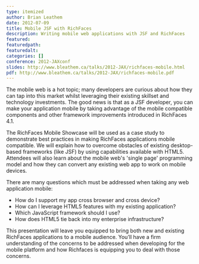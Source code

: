 ```yaml
---
type: itemized
author: Brian Leathem
date: 2012-07-09
title: Mobile JSF with RichFaces
description: Writing mobile web applications with JSF and RichFaces
featured:
featuredpath:
featuredalt:
categories: []
conference: 2012-JAXconf
slides: http://www.bleathem.ca/talks/2012-JAX/richfaces-mobile.html
pdf: http://www.bleathem.ca/talks/2012-JAX/richfaces-mobile.pdf
---
```


The mobile web is a hot topic; many developers are curious about how they can tap into this market whilst leveraging their existing skillset and technology investments. The good news is that as a JSF developer, you can make your application mobile by taking advantage of the mobile compatible components and other framework improvements introduced in RichFaces 4.1.

The RichFaces Mobile Showcase will be used as a case study to demonstrate best practices in making RichFaces applications mobile compatible. We will explain how to overcome obstacles of existing desktop-based frameworks (like JSF) by using capabilities available with HTML5. Attendees will also learn about the mobile web's 'single page' programming model and how they can convert any existing web app to work on mobile devices.

There are many questions which must be addressed when taking any web application mobile:

- How do I support my app cross browser and cross device?
- How can I leverage HTML5 features with my existing application?
- Which JavaScript framework should I use?
- How does HTML5 tie back into my enterprise infrastructure?

This presentation will leave you equipped to bring both new and existing RichFaces applications to a mobile audience. You’ll have a firm understanding of the concerns to be addressed when developing for the mobile platform and how Richfaces is equipping you to deal with those concerns.
